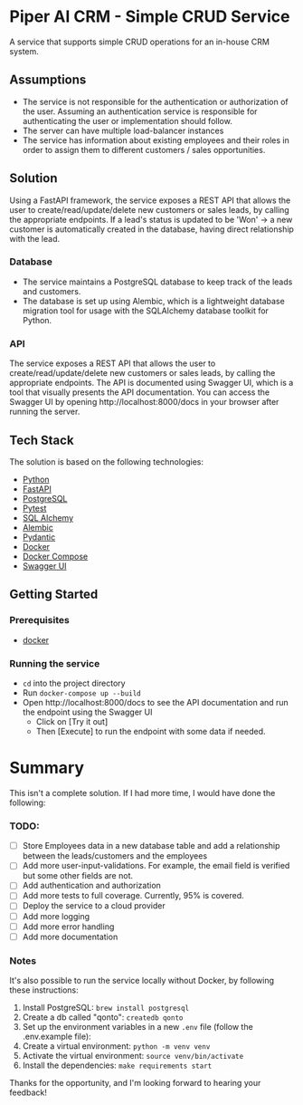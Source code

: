 # Piper AI CRM - Simple CRUD Service
A service that supports simple CRUD operations for an in-house CRM system.


## Assumptions
- The service is not responsible for the authentication or authorization of the user. Assuming an authentication service 
    is responsible for authenticating the user or implementation should follow.
- The server can have multiple load-balancer instances
- The service has information about existing employees and their roles in order to assign them to different customers / sales opportunities.

## Solution
Using a FastAPI framework, the service exposes a REST API that allows the user to create/read/update/delete 
new customers or sales leads, by calling the appropriate endpoints.
If a lead's status is updated to be 'Won' -> a new customer is automatically created in the database, 
having direct relationship with the lead.


### Database
- The service maintains a PostgreSQL database to keep track of the leads and customers. 
- The database is set up using Alembic, which is a lightweight database migration tool for usage with the SQLAlchemy
database toolkit for Python.

### API
The service exposes a REST API that allows the user to create/read/update/delete new customers or sales leads, by calling the appropriate endpoints.
The API is documented using Swagger UI, which is a tool that visually presents the API documentation.
You can access the Swagger UI by opening http://localhost:8000/docs in your browser after running the server.

## Tech Stack
The solution is based on the following technologies:
- [Python](https://www.python.org/)
- [FastAPI](https://fastapi.tiangolo.com/)
- [PostgreSQL](https://www.postgresql.org/)
- [Pytest](https://docs.pytest.org/en/latest/)
- [SQL Alchemy](https://www.sqlalchemy.org/)
- [Alembic](https://alembic.sqlalchemy.org/en/latest/)
- [Pydantic](https://pydantic-docs.helpmanual.io/)
- [Docker](https://www.docker.com/)
- [Docker Compose](https://docs.docker.com/compose/)
- [Swagger UI](https://swagger.io/tools/swagger-ui/)

## Getting Started
### Prerequisites

- [docker](https://docs.docker.com/get-docker/)

### Running the service
- `cd` into the project directory
- Run `docker-compose up --build`
- Open http://localhost:8000/docs to see the API documentation and run the endpoint using the Swagger UI
  - Click on [Try it out] 
  - Then [Execute] to run the endpoint with some data if needed.


# Summary
This isn't a complete solution. If I had more time, I would have done the following:
### TODO:
- [ ] Store Employees data in a new database table and add a relationship between the leads/customers and the employees
- [ ] Add more user-input-validations. For example, the email field is verified but some other fields are not.
- [ ] Add authentication and authorization
- [ ] Add more tests to full coverage. Currently, 95% is covered.
- [ ] Deploy the service to a cloud provider
- [ ] Add more logging
- [ ] Add more error handling
- [ ] Add more documentation

### Notes
It's also possible to run the service locally without Docker, by following these
instructions:
1. Install PostgreSQL: `brew install postgresql`
2. Create a db called "qonto": `createdb qonto`
3. Set up the environment variables in a new `.env` file (follow the .env.example file):
4. Create a virtual environment: `python -m venv venv`
5. Activate the virtual environment: `source venv/bin/activate`
6. Install the dependencies: `make requirements start`

Thanks for the opportunity, and I'm looking forward to hearing your feedback!
